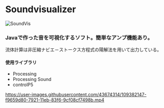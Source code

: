 

# Soundvisualizer
![SoundVis](https://user-images.githubusercontent.com/43674314/109382554-78f46c00-7924-11eb-9e61-4f350d66fa72.gif)
### Javaで作った音を可視化するソフト。簡単なアンプ機能あり。
流体計算は非圧縮ナビエ－ストークス方程式の陽解法を用いて出力している。
#### 使用ライブラリ
- Processing
- Processing Sound
- controlP5

https://user-images.githubusercontent.com/43674314/109382147-f9659d80-7921-11eb-83f6-9cf08cf7498b.mp4
